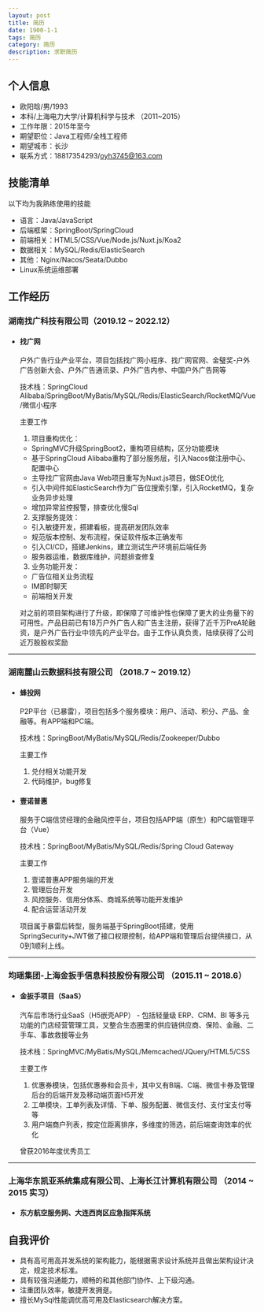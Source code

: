 ```yaml
---
layout: post
title: 简历
date: 1900-1-1
tags: 简历
category: 简历
description: 求职简历
---
```


## 个人信息

- 欧阳晗/男/1993
- 本科/上海电力大学/计算机科学与技术 （2011~2015）
- 工作年限：2015年至今
- 期望职位：Java工程师/全栈工程师
- 期望城市：长沙
- 联系方式：18817354293/oyh3745@163.com

## 技能清单

以下均为我熟练使用的技能

- 语言：Java/JavaScript
- 后端框架：SpringBoot/SpringCloud
- 前端相关：HTML5/CSS/Vue/Node.js/Nuxt.js/Koa2
- 数据相关：MySQL/Redis/ElasticSearch
- 其他：Nginx/Nacos/Seata/Dubbo
- Linux系统运维部署

## 工作经历

### 湖南找广科技有限公司（2019.12 ~ 2022.12）

- #### 找广网
    户外广告行业产业平台，项目包括找广网小程序、找广网官网、金璧奖-户外广告创新大会、户外广告通讯录、户外广告内参、中国户外广告网等

    技术栈：SpringCloud Alibaba/SpringBoot/MyBatis/MySQL/Redis/ElasticSearch/RocketMQ/Vue/微信小程序

    主要工作
    1. 项目重构优化：
    - SpringMVC升级SpringBoot2，重构项目结构，区分功能模块
    - 基于SpringCloud Alibaba重构了部分服务层，引入Nacos做注册中心、配置中心
    - 主导找广官网由Java Web项目重写为Nuxt.js项目，做SEO优化
    - 引入中间件如ElasticSearch作为广告位搜索引擎，引入RocketMQ，复杂业务异步处理
    - 增加异常监控报警，排查优化慢Sql
    2. 支撑服务提效：
    - 引入敏捷开发，搭建看板，提高研发团队效率
    - 规范版本控制、发布流程，保证软件版本正确发布
    - 引入CI/CD，搭建Jenkins，建立测试生产环境前后端任务
    - 服务器运维，数据库维护，问题排查修复
    3. 业务功能开发：
    - 广告位相关业务流程
    - IM即时聊天
    - 前端相关开发

    对之前的项目架构进行了升级，即保障了可维护性也保障了更大的业务量下的可用性。产品目前已有18万户外广告人和广告主注册，获得了近千万PreA轮融资，是户外广告行业中领先的产业平台。由于工作认真负责，陆续获得了公司近万股股权奖励
    
---
### 湖南麓山云数据科技有限公司 （2018.7 ~ 2019.12）

- #### 蜂投网
    P2P平台（已暴雷），项目包括多个服务模块：用户、活动、积分、产品、金融等。有APP端和PC端。

    技术栈：SpringBoot/MyBatis/MySQL/Redis/Zookeeper/Dubbo

    主要工作
    1. 兑付相关功能开发
    2. 代码维护，bug修复

- #### 壹诺普惠
    服务于C端信贷经理的金融风控平台，项目包括APP端（原生）和PC端管理平台（Vue）

    技术栈：SpringBoot/MyBatis/MySQL/Redis/Spring Cloud Gateway

    主要工作
    1. 壹诺普惠APP服务端的开发
    2. 管理后台开发
    3. 风控服务、信用分体系、商城系统等功能开发维护
    4. 配合运营活动开发

    项目属于暴雷后转型，服务端基于SpringBoot搭建，使用SpringSecurity+JWT做了接口权限控制，给APP端和管理后台提供接口，从0到1顺利上线。

---
### 均瑶集团-上海金扳手信息科技股份有限公司 （2015.11 ~ 2018.6）

- #### 金扳手项目（SaaS）
    汽车后市场行业SaaS（H5嵌壳APP） - 包括轻量级 ERP、CRM、BI 等多元功能的门店经营管理工具，又整合生态圈里的供应链供应商、保险、金融、二手车、事故救援等业务

    技术栈：SpringMVC/MyBatis/MySQL/Memcached/JQuery/HTML5/CSS

    主要工作
    1. 优惠券模块，包括优惠券和会员卡，其中又有B端、C端、微信卡券及管理后台的后端开发及移动端页面H5开发
    2. 工单模块，工单列表及详情、下单、服务配置、微信支付、支付宝支付等等
    3. 用户端商户列表，按定位距离排序，多维度的筛选，前后端查询效率的优化

    曾获2016年度优秀员工

---
### 上海华东凯亚系统集成有限公司、上海长江计算机有限公司 （2014 ~ 2015 实习）

- #### 东方航空服务网、大连西岗区应急指挥系统

## 自我评价
- 具有高可用高并发系统的架构能力，能根据需求设计系统并且做出架构设计决定，规定技术标准。
- 具有较强沟通能力，顺畅的和其他部门协作、上下级沟通。
- 注重团队效率，敏捷开发拥趸。
- 擅长MySql性能调优高可用及Elasticsearch解决方案。
